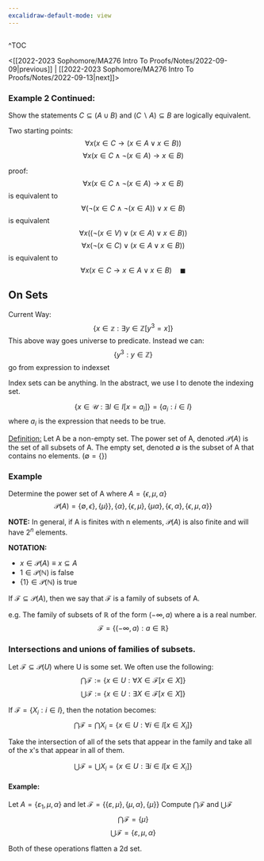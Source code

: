 ```yaml
---
excalidraw-default-mode: view
---
```



```toc

```

^TOC

<[[2022-2023 Sophomore/MA276 Intro To Proofs/Notes/2022-09-09|previous]] | [[2022-2023 Sophomore/MA276 Intro To Proofs/Notes/2022-09-13|next]]>

### Example 2 Continued:
Show the statements $C \subseteq (A\cup B)$ and $(C\backslash A) \subseteq B$ are logically equivalent.

Two starting points:
$$\forall x (x\in C \to (x \in A \lor x \in B))$$
$$\forall x (x \in C \land \neg (x\in A) \to x \in B)$$

proof:
$$\forall x (x \in C \land \neg (x\in A) \to x \in B)$$
is equivalent to
$$\forall (\neg (x \in C \land \neg (x\in A))\lor x \in B)$$
is equivalent
$$\forall x ((\neg(x\in V)\lor(x\in A)\lor x \in B))$$
$$\forall x (\neg ( x\in C) \lor (x \in A \lor x \in B))$$
is equivalent to
$$\forall x ( x\in C \to x \in A \lor x \in B) \quad\blacksquare$$


## On Sets

Current Way:
$$\{ x \in \mathbb{z} : \exists y \in \mathbb{Z} [y^3=x]\}$$
This above way goes universe to predicate.
Instead we can:
$$\{y^3 : y\in\mathbb{Z}\}$$
go from expression to indexset

Index sets can be anything. In the abstract, we use I to denote the indexing set.

$$\{x \in \mathcal{U}:\exists I \in I [x=a_i]\} = \{a_i : i \in I\}$$
where $a_i$ is the expression that needs to be true.


<u>Definition:</u> Let A be a non-empty set. The power set of A, denoted $\mathcal{P}(A)$ is the set of all subsets of A. The empty set, denoted $\emptyset$ is the subset of A that contains no elements. $(\emptyset = \{\})$


### Example

Determine the power set of A where $A = \{\epsilon,\mu,\alpha\}$
$$\mathcal{P}(A) = \{\emptyset,\epsilon\},\{\mu\}\},\{\alpha\},\{\epsilon,\mu\},\{\mu\alpha\},\{\epsilon,\alpha\},\{\epsilon,\mu,\alpha\}\}$$


**NOTE:** In general, if A is finites with n elements, $\mathcal{P}(A)$ is also finite and will have $2^n$ elements.

**NOTATION:**
- $x \in \mathcal{P}(A) \equiv x \subseteq A$
- $1 \in \mathcal{P}(\mathbb{N}) \;\text{is false}$
- $\{1\} \in \mathcal{P}(\mathbb{N}) \;\text{is true}$


If $\mathcal{F} \subseteq \mathcal{P}(A)$, then we say that $\mathcal{F}$ is a family of subsets of A.

e.g. The family of subsets of $\mathbb{R}$ of the form $(-\infty,a)$ where a is a real number.
$$\mathcal{F} = \{(-\infty,a):a\in \mathbb{R}\}$$

### Intersections and unions of families of subsets.
Let $\mathcal{F} \subseteq \mathcal{P}(U)$ where U is some set. We often use the following:
$$\bigcap \mathcal{F}:= \{x \in U : \forall X \in \mathcal{F}[x\in X]\}$$
$$\bigcup\mathcal{F} := \{x \in U : \exists X \in \mathcal{F}[x\in X]\}$$

If $\mathcal{F} = \{X_i : i \in I\}$, then the notation becomes:
$$\bigcap\mathcal{F} = \bigcap X_i = \{x \in U : \forall i\in I [x\in X_i]\}$$

Take the intersection of all of the sets that appear in the family and take all of the x's that appear in all of them.

$$\bigcup \mathcal{F} = \bigcup X_i = \{x \in U: \exists i \in I [ x \in X_i]\}$$

#### Example:
Let $A = \{\varepsilon_1,\mu,\alpha\}$ and let $\mathcal{F} = \{\{\varepsilon,\mu\},\{\mu,\alpha\},\{\mu\}\}$
Compute $\bigcap\mathcal{F}$ and $\bigcup\mathcal{F}$
$$\bigcap\mathcal{F} = \{\mu\}$$
$$\bigcup\mathcal{F} = \{\varepsilon,\mu,\alpha\}$$

Both of these operations flatten a 2d set.





